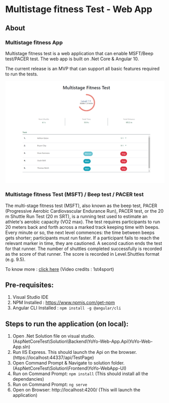 # Multistage fitness Test - Web App
## About
### Multistage fitness App
Multistage fitness test is a web application that can enable MSFT/Beep test/PACER test. The web app is built on .Net Core & Angular 10.
 
The current release is an MVP that can support all basic features required to run the tests.

![Multistage fitness test screenshot](https://github.com/rahul2810/Multistage_fitness/blob/main/beep_test_screenshot.png?raw=true)

### Multistage fitness Test (MSFT) / Beep test / PACER test
The multi-stage fitness test (MSFT), also known as the beep test, PACER (Progressive Aerobic Cardiovascular Endurance Run), PACER test, or the 20 m Shuttle Run Test (20 m SRT), is a running test used to estimate an athlete's aerobic capacity (VO2 max). The test requires participants to run 20 meters back and forth across a marked track keeping time with beeps. Every minute or so, the next level commences: the time between beeps gets shorter; participants must run faster. If a participant fails to reach the relevant marker in time, they are cautioned. A second caution ends the test for that runner. The number of shuttles completed successfully is recorded as the score of that runner. The score is recorded in Level.Shuttles format (e.g. 9.5).

To know more : [click here](https://www.youtube.com/watch?v=9XgGPULnDxY&t=40s&ab_channel=1st4sport) (Video credits : 1st4sport)
 
## Pre-requisites:
1. Visual Studio IDE
2. NPM Installed : https://www.npmjs.com/get-npm
3. Angular CLI Installed : `npm install -g @angular/cli`

## Steps to run the application (on local):
1. Open .Net Solution file on visual studio. (AspNetCoreTest\Solution\Backend\YoYo-Web-App.Api\YoYo-Web-App.sln)
2. Run IIS Express. This should launch the Api on the browser. (https://localhost:44337/api/TestPage)
3. Open Command Prompt & Navigate to solution folder. (AspNetCoreTest\Solution\Frontend\YoYo-WebApp-UI\) 
4. Run on Command Prompt: `npm install` (This should install all the dependancies)
5. Run on Command Prompt: `ng serve`  
6. Open on Browser: http://localhost:4200/ (This will launch the application)

